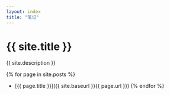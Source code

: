 ```yaml
---
layout: index
title: "笔记"
---
```


# {{ site.title }}  

{{ site.description }}

{% for page in site.posts %}
- [{{ page.title }}]({{ site.baseurl }}{{ page.url }})
{% endfor %}